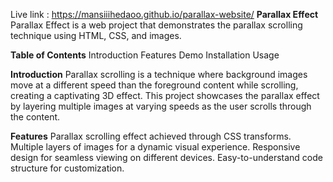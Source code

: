 Live link : https://mansiiihedaoo.github.io/parallax-website/
**Parallax Effect**
Parallax Effect is a web project that demonstrates the parallax scrolling technique using HTML, CSS, and images.

**Table of Contents**
Introduction
Features
Demo
Installation
Usage

**Introduction**
Parallax scrolling is a technique where background images move at a different speed than the foreground content while scrolling, creating a captivating 3D effect. This project showcases the parallax effect by layering multiple images at varying speeds as the user scrolls through the content.

**Features**
Parallax scrolling effect achieved through CSS transforms.
Multiple layers of images for a dynamic visual experience.
Responsive design for seamless viewing on different devices.
Easy-to-understand code structure for customization.

